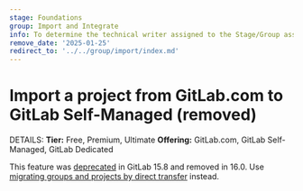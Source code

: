 ```yaml
---
stage: Foundations
group: Import and Integrate
info: To determine the technical writer assigned to the Stage/Group associated with this page, see https://handbook.gitlab.com/handbook/product/ux/technical-writing/#assignments
remove_date: '2025-01-25'
redirect_to: '../../group/import/index.md'
---
```


# Import a project from GitLab.com to GitLab Self-Managed (removed)

DETAILS:
**Tier:** Free, Premium, Ultimate
**Offering:** GitLab.com, GitLab Self-Managed, GitLab Dedicated

This feature was [deprecated](https://gitlab.com/gitlab-org/gitlab/-/merge_requests/108502) in GitLab 15.8
and removed in 16.0.
Use [migrating groups and projects by direct transfer](../../group/import/index.md) instead.
